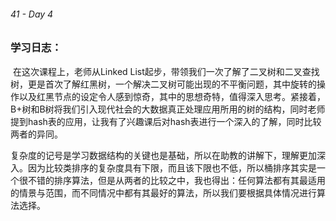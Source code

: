 ###### 41 - Day 4

### 学习日志：

​		在这次课程上，老师从Linked List起步，带领我们一次了解了二叉树和二叉查找树，更是首次了解红黑树，一个解决二叉树可能出现的不平衡问题，其中旋转的操作以及红黑节点的设定令人感到惊奇，其中的思想奇特，值得深入思考。紧接着，B+树和B树将我们引入现代社会的大数据真正处理应用所用的树的结构，同时老师提到hash表的应用，让我有了兴趣课后对hash表进行一个深入的了解，同时比较两者的异同。

​		复杂度的记号是学习数据结构的关键也是基础，所以在助教的讲解下，理解更加深入。因为比较类排序的复杂度具有下限，而且该下限也不低，所以桶排序其实是一个很不错的排序算法，但是从两者的比较之中，我也得出：任何算法都有其最适用的情景与范围，而不同情况中都有其最好的算法，所以我们要根据具体情况进行算法选择。

​		